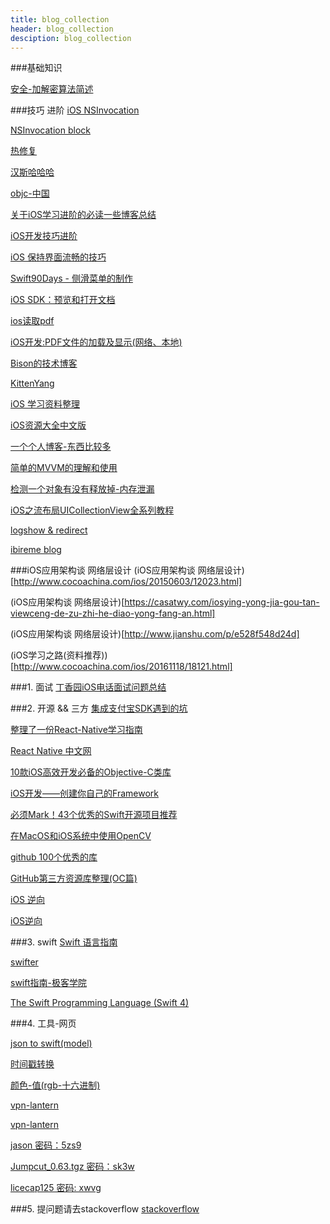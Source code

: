 ```yaml
---
title: blog_collection
header: blog_collection
desciption: blog_collection 
---
```


###基础知识

[安全-加解密算法简述](https://dishibolei.github.io/2017/05/25/save-encode/)

###技巧 进阶
[iOS NSInvocation](https://www.jianshu.com/p/177e44a411db)

[NSInvocation block](https://www.jianshu.com/p/e1b0aeaed174)

[热修复 ](http://www.cocoachina.com/ios/20180309/22517.html)

[汉斯哈哈哈](http://www.jianshu.com/u/368a8cd349af)

[objc-中国](https://objccn.io/issues/)

[关于iOS学习进阶的必读一些博客总结](http://www.jianshu.com/p/c47c24ab1e76)

[iOS开发技巧进阶](http://www.jianshu.com/c/f7e9389d893f)

[iOS 保持界面流畅的技巧](https://blog.ibireme.com/2015/11/12/smooth_user_interfaces_for_ios/)

[Swift90Days - 侧滑菜单的制作](https://segmentfault.com/a/1190000002420095)

[iOS SDK：预览和打开文档](http://www.cocoachina.com/ios/20130515/6212.html)

[ios读取pdf](http://blog.sina.com.cn/s/blog_49b531af0102e187.html)

[iOS开发:PDF文件的加载及显示(网络、本地)](http://blog.csdn.net/qcx321/article/details/52835855)

[Bison的技术博客](http://allluckly.cn)

[KittenYang](http://kittenyang.com/author/kittenyang/)

[iOS 学习资料整理](https://github.com/Aufree/trip-to-iOS)

[iOS资源大全中文版](https://github.com/jobbole/awesome-ios-cn#other-testing)

[一个个人博客-东西比较多](http://www.cnblogs.com/oc-bowen/category/769481.html)

[简单的MVVM的理解和使用](http://www.cocoachina.com/ios/20150526/11930.html)

[检测一个对象有没有释放掉-内存泄漏](https://yq.aliyun.com/articles/30517)

[iOS之流布局UICollectionView全系列教程
](http://blog.csdn.net/lvxiangan/article/details/73826108)

[logshow & redirect](http://fighting300.com/2017/12/08/iOS-LogShowAndRedirect/)

[ibireme blog](https://blog.ibireme.com/)

###iOS应用架构谈 网络层设计
(iOS应用架构谈 网络层设计)[http://www.cocoachina.com/ios/20150603/12023.html]

(iOS应用架构谈 网络层设计)[https://casatwy.com/iosying-yong-jia-gou-tan-viewceng-de-zu-zhi-he-diao-yong-fang-an.html]

(iOS应用架构谈 网络层设计)[http://www.jianshu.com/p/e528f548d24d]

(iOS学习之路(资料推荐))[http://www.cocoachina.com/ios/20161118/18121.html]

###1. 面试
[丁香园iOS电话面试问题总结](http://www.cocoachina.com/ios/20170623/19626.html)

###2. 开源 && 三方
[集成支付宝SDK遇到的坑](http://www.jianshu.com/p/16c2215ea37a)

[整理了一份React-Native学习指南](http://www.tuicool.com/articles/zaInUbA)

[React Native 中文网](http://reactnative.cn)

[10款iOS高效开发必备的Objective-C类库](https://my.oschina.net/iNiL0119/blog/179063)

[iOS开发——创建你自己的Framework](http://www.cocoachina.com/ios/w20150127/11022.html)

[必须Mark！43个优秀的Swift开源项目推荐](http://www.csdn.net/article/2015-01-09/2823502-swift-open-source-libs)

[在MacOS和iOS系统中使用OpenCV](https://blog.devtang.com/2012/10/27/use-opencv-in-ios/)

[github 100个优秀的库](https://www.jianshu.com/p/cc30e926ce0c)

[GitHub第三方资源库整理(OC篇)
](https://www.jianshu.com/p/a1c3b7d5bab1)

[iOS 逆向](https://danleechina.github.io/jailbroken/#crack)

[iOS逆向](https://www.cnblogs.com/LeeGof/p/6992852.html)

###3. swift
[Swift 语言指南](https://github.com/ipader/SwiftGuide/blob/master/README.md)

[swifter](http://swifter.tips)

[swift指南-极客学院](http://wiki.jikexueyuan.com/project/swift/chapter2/08_Enumerations.html)

[The Swift Programming Language (Swift 4)](https://developer.apple.com/library/content/documentation/Swift/Conceptual/Swift_Programming_Language/AccessControl.html)

###4. 工具-网页

[json to swift(model)](http://www.guideluxe.com/JsonToSwift)

[时间戳转换](http://tool.chinaz.com/Tools/unixtime.aspx)

[颜色-值(rgb-十六进制)](http://www.sioe.cn/yingyong/yanse-rgb-16/)

[vpn-lantern](https://github.com/getlantern/lantern)

[vpn-lantern](https://github.com/getlantern/lantern)

[jason  密码：5zs9](https://pan.baidu.com/s/1mhLLRdQ)

[Jumpcut_0.63.tgz  密码：sk3w](https://pan.baidu.com/s/1i5pEdMX)

[licecap125 密码: xwvg](https://pan.baidu.com/s/1hs49nF2)

###5. 提问题请去stackoverflow
[stackoverflow](https://stackoverflow.com/)